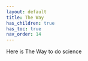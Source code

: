 ```yaml
---
layout: default
title: The Way
has_children: true
has_toc: true
nav_order: 14
---
```


Here is The Way to do science
